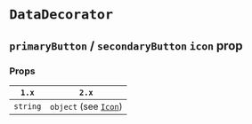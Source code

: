 # `DataDecorator`

## `primaryButton` / `secondaryButton` `icon` prop

### Props

| `1.x`    | `2.x`                                              |
| -------- | -------------------------------------------------- |
| `string` | `object` (see [`Icon`](../Icon/migrate-to-2.x.md)) |
